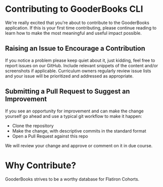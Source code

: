 # Contributing to GooderBooks CLI

We're really excited that you're about to contribute to the GooderBooks application. If this is your first time contributing, please continue reading to learn how to make the most meaningful and useful impact possible.

## Raising an Issue to Encourage a Contribution

If you notice a problem please keep quiet about it, just kidding, feel free to report issues on our GitHub. Include relevant snippets of the content and/or screenshots if applicable.
Curriculum owners regularly review issue lists and your issue will be prioritized and addressed as appropriate.

## Submitting a Pull Request to Suggest an Improvement

If you see an opportunity for improvement and can make the change yourself go
ahead and use a typical git workflow to make it happen:

* Clone the repository
* Make the change, with descriptive commits in the standard format
* Open a Pull Request against this repo

We will review your change and approve or comment on it in due
course.

# Why Contribute?

GooderBooks strives to be a worthy database for Flatiron Cohorts.
